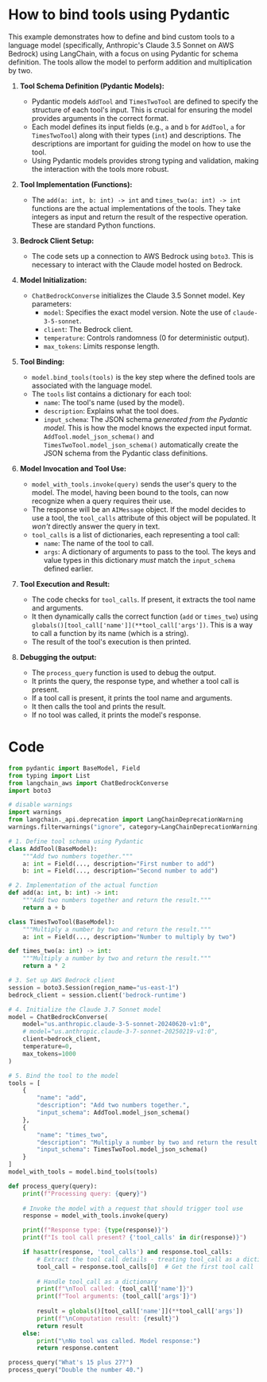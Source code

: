 # How to bind tools using Pydantic

This example demonstrates how to define and bind custom tools to a language model (specifically, Anthropic's Claude 3.5 Sonnet on AWS Bedrock) using LangChain, with a focus on using Pydantic for schema definition.  The tools allow the model to perform addition and multiplication by two.

1.  **Tool Schema Definition (Pydantic Models):**

    *   Pydantic models `AddTool` and `TimesTwoTool` are defined to specify the structure of each tool's input.  This is crucial for ensuring the model provides arguments in the correct format.
    *   Each model defines its input fields (e.g., `a` and `b` for `AddTool`, `a` for `TimesTwoTool`) along with their types (`int`) and descriptions.  The descriptions are important for guiding the model on how to use the tool.
    *   Using Pydantic models provides strong typing and validation, making the interaction with the tools more robust.

2.  **Tool Implementation (Functions):**

    *   The `add(a: int, b: int) -> int` and `times_two(a: int) -> int` functions are the actual implementations of the tools.  They take integers as input and return the result of the respective operation.  These are standard Python functions.

3.  **Bedrock Client Setup:**

    *   The code sets up a connection to AWS Bedrock using `boto3`.  This is necessary to interact with the Claude model hosted on Bedrock.

4.  **Model Initialization:**

    *   `ChatBedrockConverse` initializes the Claude 3.5 Sonnet model. Key parameters:
        *   `model`:  Specifies the exact model version. Note the use of `claude-3-5-sonnet`.
        *   `client`: The Bedrock client.
        *   `temperature`: Controls randomness (0 for deterministic output).
        *   `max_tokens`:  Limits response length.

5.  **Tool Binding:**

    *   `model.bind_tools(tools)` is the key step where the defined tools are associated with the language model.
    *   The `tools` list contains a dictionary for each tool:
        *   `name`: The tool's name (used by the model).
        *   `description`:  Explains what the tool does.
        *   `input_schema`: The JSON schema *generated from the Pydantic model*.  This is how the model knows the expected input format.  `AddTool.model_json_schema()` and `TimesTwoTool.model_json_schema()` automatically create the JSON schema from the Pydantic class definitions.

6.  **Model Invocation and Tool Use:**

    *   `model_with_tools.invoke(query)` sends the user's query to the model.  The model, having been bound to the tools, can now recognize when a query requires their use.
    *   The response will be an `AIMessage` object.  If the model decides to use a tool, the `tool_calls` attribute of this object will be populated.  It *won't* directly answer the query in text.
    *   `tool_calls` is a list of dictionaries, each representing a tool call:
        *   `name`: The name of the tool to call.
        *   `args`:  A dictionary of arguments to pass to the tool.  The keys and value types in this dictionary *must* match the `input_schema` defined earlier.

7.  **Tool Execution and Result:**

    *   The code checks for `tool_calls`.  If present, it extracts the tool name and arguments.
    *   It then dynamically calls the correct function (`add` or `times_two`) using `globals()[tool_call['name']](**tool_call['args'])`.  This is a way to call a function by its name (which is a string).
    *   The result of the tool's execution is then printed.

8. **Debugging the output:**
    * The `process_query` function is used to debug the output.
    * It prints the query, the response type, and whether a tool call is present.
    * If a tool call is present, it prints the tool name and arguments.
    * It then calls the tool and prints the result.
    * If no tool was called, it prints the model's response.

# Code

```python
from pydantic import BaseModel, Field
from typing import List
from langchain_aws import ChatBedrockConverse
import boto3

# disable warnings
import warnings
from langchain._api.deprecation import LangChainDeprecationWarning
warnings.filterwarnings("ignore", category=LangChainDeprecationWarning)

# 1. Define tool schema using Pydantic
class AddTool(BaseModel):
    """Add two numbers together."""
    a: int = Field(..., description="First number to add")
    b: int = Field(..., description="Second number to add")

# 2. Implementation of the actual function
def add(a: int, b: int) -> int:
    """Add two numbers together and return the result."""
    return a + b

class TimesTwoTool(BaseModel):
    """Multiply a number by two and return the result."""
    a: int = Field(..., description="Number to multiply by two")

def times_two(a: int) -> int:
    """Multiply a number by two and return the result."""
    return a * 2

# 3. Set up AWS Bedrock client
session = boto3.Session(region_name="us-east-1")
bedrock_client = session.client('bedrock-runtime')

# 4. Initialize the Claude 3.7 Sonnet model
model = ChatBedrockConverse(
    model="us.anthropic.claude-3-5-sonnet-20240620-v1:0",
    # model="us.anthropic.claude-3-7-sonnet-20250219-v1:0",
    client=bedrock_client,
    temperature=0,
    max_tokens=1000
)

# 5. Bind the tool to the model
tools = [
    {
        "name": "add",
        "description": "Add two numbers together.",
        "input_schema": AddTool.model_json_schema()
    },
    {
        "name": "times_two",
        "description": "Multiply a number by two and return the result.",
        "input_schema": TimesTwoTool.model_json_schema()
    }
]
model_with_tools = model.bind_tools(tools)

def process_query(query):
    print(f"Processing query: {query}")
    
    # Invoke the model with a request that should trigger tool use
    response = model_with_tools.invoke(query)

    print(f"Response type: {type(response)}")
    print(f"Is tool call present? {'tool_calls' in dir(response)}")

    if hasattr(response, 'tool_calls') and response.tool_calls:
        # Extract the tool call details - treating tool_call as a dictionary
        tool_call = response.tool_calls[0]  # Get the first tool call
        
        # Handle tool_call as a dictionary
        print(f"\nTool called: {tool_call['name']}")
        print(f"Tool arguments: {tool_call['args']}")
                
        result = globals()[tool_call['name']](**tool_call['args'])
        print(f"\nComputation result: {result}")
        return result
    else:
        print("\nNo tool was called. Model response:")
        return response.content

process_query("What's 15 plus 27?")    
process_query("Double the number 40.")     
```